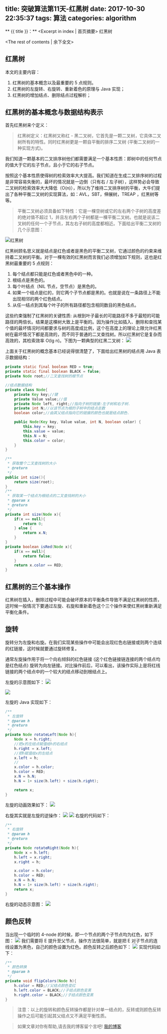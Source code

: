 title: 突破算法第11天-红黑树
date: 2017-10-30 22:35:37
tags: 算法
categories: algorithm
---
** {{ title }}：** <Excerpt in index | 首页摘要>
红黑树
<!-- more -->
<The rest of contents | 余下全文>

## 红黑树
本文的主要内容：
1. 红黑树的基本概念以及最重要的 5 点规则。
2. 红黑树的左旋转、右旋转、重新着色的原理与 Java 实现；
3. 红黑树的增加结点、删除结点过程解析；

## 红黑树的基本概念与数据结构表示

首先红黑树来个定义：

> 红黑树定义：红黑树又称红 - 黑二叉树，它首先是一颗二叉树，它具体二叉树所有的特性。同时红黑树更是一颗自平衡的排序二叉树 (平衡二叉树的一种实现方式)。

我们知道一颗基本的二叉排序树他们都需要满足一个基本性质：即树中的任何节点的值大于它的左子节点，且小于它的右子节点。

按照这个基本性质使得树的检索效率大大提高。我们知道在生成二叉排序树的过程是非常容易失衡的，最坏的情况就是一边倒（只有右 / 左子树），这样势必会导致二叉树的检索效率大大降低（O(n)），所以为了维持二叉排序树的平衡，大牛们提出了各种平衡二叉树的实现算法，如：AVL，SBT，伸展树，TREAP ，红黑树等等。

> 平衡二叉树必须具备如下特性：它是一棵空树或它的左右两个子树的高度差的绝对值不超过 1，并且左右两个子树都是一棵平衡二叉树。也就是说该二叉树的任何一个子节点，其左右子树的高度都相近。下面给出平衡二叉树的几个示意图：

![红黑树](http://img.blog.csdn.net/20170110134212154?watermark/2/text/aHR0cDovL2Jsb2cuY3Nkbi5uZXQvdTAxMDg1MzI2MQ==/font/5a6L5L2T/fontsize/400/fill/I0JBQkFCMA==/dissolve/70/gravity/SouthEast)

红黑树顾名思义就是结点是红色或者是黑色的平衡二叉树，它通过颜色的约束来维持着二叉树的平衡。对于一棵有效的红黑树而言我们必须增加如下规则，这也是红黑树最重要的 5 点规则：

1. 每个结点都只能是红色或者黑色中的一种。
2. 根结点是黑色的。
3. 每个叶结点（NIL 节点，空节点）是黑色的。
4. 如果一个结点是红的，则它两个子节点都是黑的。也就是说在一条路径上不能出现相邻的两个红色结点。
5. 从任一结点到其每个叶子的所有路径都包含相同数目的黑色结点。

这些约束强制了红黑树的关键性质: 从根到叶子最长的可能路径不多于最短的可能路径的两倍长。结果是这棵树大致上是平衡的。因为操作比如插入、删除和查找某个值的最坏情况时间都要求与树的高度成比例，这个在高度上的理论上限允许红黑树在最坏情况下都是高效的，而不同于普通的二叉查找树。所以红黑树它是复杂而高效的，其检索效率 O(lg n)。下图为一颗典型的红黑二叉树：
![](http://img.blog.csdn.net/20170110134903553?watermark/2/text/aHR0cDovL2Jsb2cuY3Nkbi5uZXQvdTAxMDg1MzI2MQ==/font/5a6L5L2T/fontsize/400/fill/I0JBQkFCMA==/dissolve/70/gravity/SouthEast)

上面关于红黑树的概念基本已经说得很清楚了，下面给出红黑树的结点用 Java 表示数据结构：

```java
private static final boolean RED = true;
private static final boolean BLACK = false;
private Node root;//二叉查找树的根节点

//结点数据结构
private class Node{
    private Key key;//键
    private Value value;//值
    private Node left, right;//指向子树的链接:左子树和右子树.
    private int N;//以该节点为根的子树中的结点总数
    boolean color;//由其父结点指向它的链接的颜色也就是结点颜色.

    public Node(Key key, Value value, int N, boolean color) {
        this.key = key;
        this.value = value;
        this.N = N;
        this.color = color;
    }
}

/**
 * 获取整个二叉查找树的大小
 * @return
 */
public int size(){
    return size(root);
}
/**
 * 获取某一个结点为根结点的二叉查找树的大小
 * @param x
 * @return
 */
private int size(Node x){
    if(x == null){
        return 0;
    } else {
        return x.N;
    }
}
private boolean isRed(Node x){
    if(x == null){
        return false;
    }
    return x.color == RED;
}
```

## 红黑树的三个基本操作

红黑树在插入，删除过程中可能会破坏原本的平衡条件导致不满足红黑树的性质，这时候一般情况下要通过左旋、右旋和重新着色这个三个操作来使红黑树重新满足平衡化条件。

## 旋转

旋转分为左旋和右旋。在我们实现某些操作中可能会出现红色右链接或则两个连续的红链接，这时候就要通过旋转修复。

通常左旋操作用于将一个向右倾斜的红色链接 (这个红色链接链连接的两个结点均是红色结点) 旋转为向左链接。对比操作前后，可以看出，该操作实际上是将红线链接的两个结点中的一个较大的结点移动到根结点上。

左旋的示意图如下：
![](http://img.blog.csdn.net/20170110141248765?watermark/2/text/aHR0cDovL2Jsb2cuY3Nkbi5uZXQvdTAxMDg1MzI2MQ==/font/5a6L5L2T/fontsize/400/fill/I0JBQkFCMA==/dissolve/70/gravity/SouthEast)

![](http://img.blog.csdn.net/20170110141309245?watermark/2/text/aHR0cDovL2Jsb2cuY3Nkbi5uZXQvdTAxMDg1MzI2MQ==/font/5a6L5L2T/fontsize/400/fill/I0JBQkFCMA==/dissolve/70/gravity/SouthEast)

左旋的 Java 实现如下：

```java
/**
 * 左旋转
 * @param h
 * @return
 */
private Node rotateLeft(Node h){
    Node x = h.right;
    //把x的左结点赋值给h的右结点
    h.right = x.left;
    //把h赋值给x的左结点
    x.left = h;
    //
    x.color = h.color;
    h.color = RED;
    x.N = h.N;
    h.N = 1+ size(h.left) + size(h.right);

    return x;
}
```

左旋的动画效果如下：
![](http://img.blog.csdn.net/20170110142027660?watermark/2/text/aHR0cDovL2Jsb2cuY3Nkbi5uZXQvdTAxMDg1MzI2MQ==/font/5a6L5L2T/fontsize/400/fill/I0JBQkFCMA==/dissolve/70/gravity/SouthEast)

右旋其实就是左旋的逆操作：
![](http://img.blog.csdn.net/20170110142230957?watermark/2/text/aHR0cDovL2Jsb2cuY3Nkbi5uZXQvdTAxMDg1MzI2MQ==/font/5a6L5L2T/fontsize/400/fill/I0JBQkFCMA==/dissolve/70/gravity/SouthEast)
![](http://img.blog.csdn.net/20170110142252648?watermark/2/text/aHR0cDovL2Jsb2cuY3Nkbi5uZXQvdTAxMDg1MzI2MQ==/font/5a6L5L2T/fontsize/400/fill/I0JBQkFCMA==/dissolve/70/gravity/SouthEast)
右旋的代码如下：

```java
/**
 * 右旋转
 * @param h
 * @return
 */
private Node rotateRight(Node h){
    Node x = h.left;
    h.left = x.right;
    x.right = h;

    x.color = h.color;
    h.color = RED;
    x.N = h.N;
    h.N = 1+ size(h.left) + size(h.right);
    return x;
}
```

右旋的动态示意图：
![](http://img.blog.csdn.net/20170110142410322?watermark/2/text/aHR0cDovL2Jsb2cuY3Nkbi5uZXQvdTAxMDg1MzI2MQ==/font/5a6L5L2T/fontsize/400/fill/I0JBQkFCMA==/dissolve/70/gravity/SouthEast)

## <a></a>颜色反转

当出现一个临时的 4-node 的时候，即一个节点的两个子节点均为红色，如下图：
![](http://img.blog.csdn.net/20170110143015321?watermark/2/text/aHR0cDovL2Jsb2cuY3Nkbi5uZXQvdTAxMDg1MzI2MQ==/font/5a6L5L2T/fontsize/400/fill/I0JBQkFCMA==/dissolve/70/gravity/SouthEast)
我们需要将 E 提升至父节点，操作方法很简单，就是把 E 对子节点的连线设置为黑色，自己的颜色设置为红色。颜色反转之后颜色如下：
![](http://img.blog.csdn.net/20170110143225712?watermark/2/text/aHR0cDovL2Jsb2cuY3Nkbi5uZXQvdTAxMDg1MzI2MQ==/font/5a6L5L2T/fontsize/400/fill/I0JBQkFCMA==/dissolve/70/gravity/SouthEast)
实现代码如下：

```java
/**
 * 颜色转换
 * @param h
 */
private void flipColors(Node h){
    h.color = RED;//父结点颜色变红
    h.left.color = BLACK;//子结点颜色变黑
    h.right.color = BLACK;//子结点颜色变黑
}
```

> 注意：以上的旋转和颜色反转操作都是针对单一结点的，反转或则颜色反转操作之后可能引起其父结点又不满足平衡性质。








> 如果文章对你有帮助,请去我的博客留个言吧! [我的博客][1]

[1]: http://geeksblog.cc
